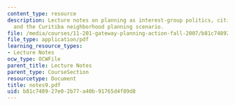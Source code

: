 ```yaml
---
content_type: resource
description: Lecture notes on planning as interest-group politics, citizen participation,
  and the Curitiba neighborhood planning scenario.
file: /media/courses/11-201-gateway-planning-action-fall-2007/b81c748927e02b77a40b91765d4f89d8_notes9.pdf
file_type: application/pdf
learning_resource_types:
- Lecture Notes
ocw_type: OCWFile
parent_title: Lecture Notes
parent_type: CourseSection
resourcetype: Document
title: notes9.pdf
uid: b81c7489-27e0-2b77-a40b-91765d4f89d8
---
```

